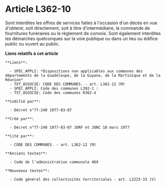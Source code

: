 # Article L362-10

Sont interdites les offres de services faites à l'occasion d'un décès en vue d'obtenir, soit directement, soit à titre
d'intermédiaire, la commande de fournitures funéraires ou le règlement de convois. Sont également interdites les démarches
quelconques sur la voie publique ou dans un lieu ou édifice public ou ouvert au public.

**Liens relatifs à cet article**

	**Liens**:

	  - SPEC_APPLI: *Dispositions non applicables aux communes des départements de la Guadeloupe, de la Guyane, de la Martinique et de la Réunion*
	  - TXT_ASSOCIE: CODE DES COMMUNES. - art. L362-12 (M)
	  - SPEC_APPLI: Code des communes L392-1 :
	  - TXT_ASSOCIE: Code des communes R362-4

	**Codifié par**:

	  - Décret n°77-240 1977-03-07

	**Créé par**:

	  - Décret n°77-240 1977-03-07 JORF et JONC 18 mars 1977

	**Cité par**:

	  - CODE DES COMMUNES. - art. L362-12 (M)

	**Anciens textes**:

	  - Code de l'administration communale 469

	**Nouveaux textes**:

	  - Code général des collectivités territoriales - art. L2223-33 (V)
